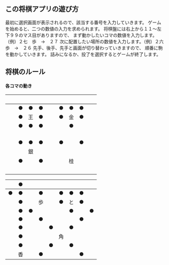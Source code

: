 ## この将棋アプリの遊び方

最初に選択画面が表示されるので、該当する番号を入力していきます。
ゲームを始めると、二つの数値の入力を求められます。
将棋盤には右上から１１〜左下９９のマス目がありますので、
まず動かしたいコマの数値を入力します。（例）２七　歩　→　２７
次に配置したい場所の数値を入力します。（例）２六　歩　→　２６
先手、後手、先手と画面が切り替わっていきますので、
順番に駒を動かしていきます。
詰みになるか、投了を選択するとゲームが終了します。

## 将棋のルール

#### 各コマの動き

|　|　|　|　|　|　|　|　|　|
|:---:|:---:|:---:|:---:|:---:|:---:|:---:|:---:|:---:|
|　|● |● |● |　|● |● |● |　|
|　|● |王|● |　|● |金|● |　|
|　|● |● |● |　|　|● |　|　|
|　|　|　|　|　|　|　|　|　|
|　|● |● |● |　|● |　|● |　|
|　|　|銀 |　|　|　|　|　|　|
|　|● |　|● |　|　|桂|　|　|
|　|　|　|　|　|　|　|　|　|

|　|● |　|　|　|　|　|　|　|
|:---:|:---:|:---:|:---:|:---:|:---:|:---:|:---:|:---:|
|● |● |　|● |　|● |● |● |　|
|　|● |　|歩|　|● |と|● |　|
|　|● |● |　|　|　|● |　|● |
|　|● |　|● |　|　|　|● |　|
|　|● |　|　|● |　|● |　|　|
|　|● |　|　|　|角|　|　|　|
|　|● |　|　|● |　|● |　|　|
|　|香|　|● |　|　|　|● |　|
